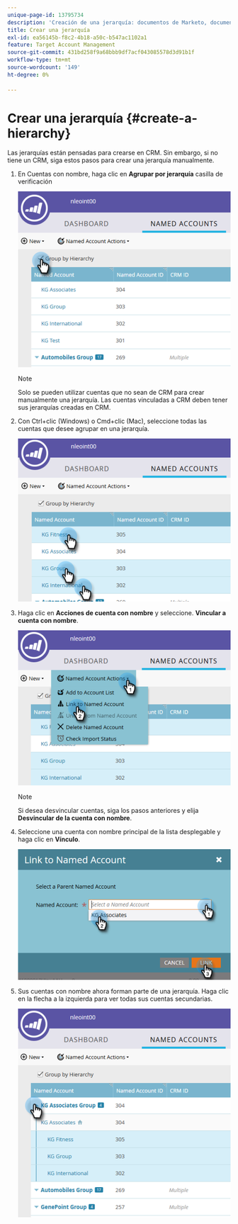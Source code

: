 ```yaml
---
unique-page-id: 13795734
description: 'Creación de una jerarquía: documentos de Marketo, documentación del producto'
title: Crear una jerarquía
exl-id: ea56145b-f8c2-4b18-a50c-b547ac1102a1
feature: Target Account Management
source-git-commit: 431bd258f9a68bbb9df7acf043085578d3d91b1f
workflow-type: tm+mt
source-wordcount: '149'
ht-degree: 0%

---
```


# Crear una jerarquía {#create-a-hierarchy}

Las jerarquías están pensadas para crearse en CRM. Sin embargo, si no tiene un CRM, siga estos pasos para crear una jerarquía manualmente.

1. En Cuentas con nombre, haga clic en **Agrupar por jerarquía** casilla de verificación

   ![](assets/create-a-hierarchy-1.png)

   >[!NOTE]
   >
   >Solo se pueden utilizar cuentas que no sean de CRM para crear manualmente una jerarquía. Las cuentas vinculadas a CRM deben tener sus jerarquías creadas en CRM.

1. Con Ctrl+clic (Windows) o Cmd+clic (Mac), seleccione todas las cuentas que desee agrupar en una jerarquía.

   ![](assets/create-a-hierarchy-2.png)

1. Haga clic en **Acciones de cuenta con nombre** y seleccione. **Vincular a cuenta con nombre**.

   ![](assets/create-a-hierarchy-3.png)

   >[!NOTE]
   >
   >Si desea desvincular cuentas, siga los pasos anteriores y elija **Desvincular de la cuenta con nombre**.

1. Seleccione una cuenta con nombre principal de la lista desplegable y haga clic en **Vínculo**.

   ![](assets/create-a-hierarchy-4.png)

1. Sus cuentas con nombre ahora forman parte de una jerarquía. Haga clic en la flecha a la izquierda para ver todas sus cuentas secundarias.

   ![](assets/create-a-hierarchy-5.png)
